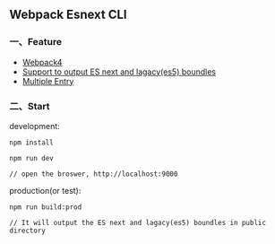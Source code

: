 ## Webpack Esnext CLI

### 一、Feature

- [Webpack4](https://webpack.github.io)
- [Support to output ES next and lagacy(es5) boundles](https://philipwalton.com/articles/deploying-es2015-code-in-production-today/)
- [Multiple Entry]()

### 二、Start
development:
```
npm install

npm run dev

// open the broswer, http://localhost:9000
```

production(or test):
```
npm run build:prod

// It will output the ES next and lagacy(es5) boundles in public directory
```